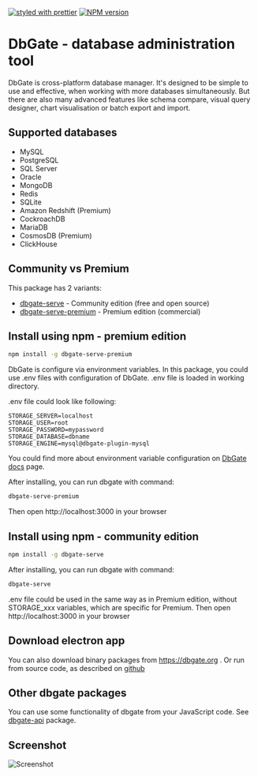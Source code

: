 [![styled with prettier](https://img.shields.io/badge/styled_with-prettier-ff69b4.svg)](https://github.com/prettier/prettier)
[![NPM version](https://img.shields.io/npm/v/dbgate.svg)](https://www.npmjs.com/package/dbgate)

# DbGate - database administration tool
DbGate is cross-platform database manager. 
It's designed to be simple to use and effective, when working with more databases simultaneously.
But there are also many advanced features like schema compare, visual query designer, chart visualisation or batch export and import.

## Supported databases
* MySQL
* PostgreSQL
* SQL Server
* Oracle
* MongoDB
* Redis
* SQLite
* Amazon Redshift (Premium)
* CockroachDB
* MariaDB
* CosmosDB (Premium)
* ClickHouse

## Community vs Premium
This package has 2 variants:
* [dbgate-serve](https://www.npmjs.com/package/dbgate-serve) - Community edition (free and open source)
* [dbgate-serve-premium](https://www.npmjs.com/package/dbgate-serve-premium) - Premium edition (commercial)

## Install using npm - premium edition
```sh
npm install -g dbgate-serve-premium
```

DbGate is configure via environment variables. In this package, you could use .env files with configuration of DbGate. .env file is loaded in working directory. 

.env file could look like following:
```
STORAGE_SERVER=localhost
STORAGE_USER=root
STORAGE_PASSWORD=mypassword
STORAGE_DATABASE=dbname
STORAGE_ENGINE=mysql@dbgate-plugin-mysql
```

You could find more about environment variable configuration on [DbGate docs](https://dbgate.org/docs/env-variables.html) page.

After installing, you can run dbgate with command:
```sh
dbgate-serve-premium
```

Then open http://localhost:3000 in your browser

## Install using npm - community edition
```sh
npm install -g dbgate-serve
```

After installing, you can run dbgate with command:
```sh
dbgate-serve
```

.env file could be used in the same way as in Premium edition, without STORAGE_xxx variables, which are specific for Premium.
Then open http://localhost:3000 in your browser

## Download electron app
You can also download binary packages from https://dbgate.org . Or run from source code, as described on [github](https://github.com/dbgate/dbgate)

## Other dbgate packages
You can use some functionality of dbgate from your JavaScript code. See [dbgate-api](https://npmjs.com/dbgate-api) package.

## Screenshot

![Screenshot](https://raw.githubusercontent.com/dbgate/dbgate/master/screenshot.png)
